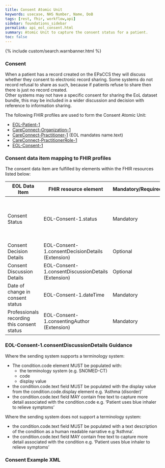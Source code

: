 ```yaml
---
title: Consent Atomic Unit
keywords: usecase, NHS Number, Name, DoB
tags: [rest, fhir, workflow,api]
sidebar: foundations_sidebar
permalink: api_eol_consent.html
summary: Atomic Unit to capture the consent status for a patient.
toc: false
---
```

{% include custom/search.warnbanner.html %}

### Consent ###

When a patient has a record created on the EPaCCS they will discuss whether they consent to electronic record sharing.  Some systems do not record refusal to share as such, because if patients refuse to share then there is just no record created.  
Other systems may not have a specific consent for sharing the EoL dataset bundle, this may be included in a wider discussion and decision with reference to information sharing.


The following FHIR profiles are used to form the Consent Atomic Unit:

- [EOL-Patient-1](https://fhir.nhs.uk/STU3/StructureDefinition/EOL-Patient-1)
- [CareConnect-Organization-1](https://fhir.hl7.org.uk/STU3/StructureDefinition/CareConnect-Organization-1)
- [CareConnect-Practitioner-1](https://fhir.hl7.org.uk/STU3/StructureDefinition/CareConnect-Practitioner-1) (EOL mandates name.text)
- [CareConnect-PractitionerRole-1](https://fhir.hl7.org.uk/STU3/StructureDefinition/CareConnect-PractitionerRole-1)
- [EOL-Consent-1](https://fhir.nhs.uk/STU3/StructureDefinition/EOL-Consent-1)

### Consent data item mapping to FHIR profiles ###

The consent data item are fulfilled by elements within the FHIR resources listed below:

| EOL Data Item                       | FHIR resource element                                                   | Mandatory/Required/Optional |Notes |
|-------------------------------------|-------------------------------------------------------------------------|-----------------------------|------|
| Consent Status        		       | EOL-Consent-1.status          | Mandatory                   | Active = Consent Given, Inactive = Consent Refused.|
| Consent Decision Details | EOL-Consent-1.consentDecisionDetails (Extension) | Optional |
| Consent Discussion Details | EOL-Consent-1.consentDiscussionDetails (Extension) |Optional |
| Date of change in consent status	| EOL-Consent-1.dateTime | Mandatory |
| Professionals recording this consent status	| EOL-Consent-1.consentingAuthor (Extension)|Mandatory |

### EOL-Consent-1.consentDiscussionDetails Guidance ###

Where the sending system supports a terminology system:

* The condition.code element MUST be populated with:
    * the terminology system (e.g. SNOMED-CT) 
    * code
	* display value
* the condition.code.text field MUST be populated with the display value from the condition.code.display element e.g. ‘Asthma (disorder)’
* the condition.code.text field MAY contain free text to capture more detail associated with the condition.code e.g. ‘Patient uses blue inhaler to relieve symptoms’

Where the sending system does not support a terminology system:

* the condition.code.text field MUST be populated with a text description of the condition as a human readable narrative e.g ‘Asthma’. 
* the condition.code.text field MAY contain free text to capture more detail associated with the condition e.g. ‘Patient uses blue inhaler to relieve symptoms’

### Consent Example XML ###

<script src="https://gist.github.com/IOPS-DEV/4ffee155fba48bfe2d6891ab80561b6d.js"></script>



